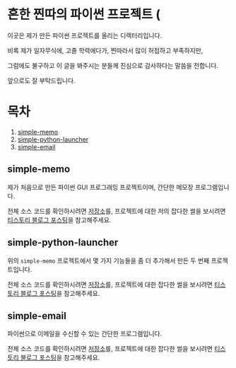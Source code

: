 # 흔한 찐따의 파이썬 프로젝트 (
이곳은 제가 만든 파이썬 프로젝트를 올리는 디렉터리입니다.

비록 제가 일자무식에, 고졸 학력에다가, 찐따라서 많이 허접하고 부족하지만,

그럼에도 불구하고 이 글을 봐주시는 분들께 진심으로 감사하다는 말씀을 전합니다.

앞으로도 잘 부탁드립니다.

# 목차
1. [simple-memo](#simple-memo)
2. [simple-python-launcher](#simple-python-launcher)
3. [simple-email](#simple-email)

## simple-memo
제가 처음으로 만든 파이썬 GUI 프로그래밍 프로젝트이며, 간단한 메모장 프로그램입니다.

전체 소스 코드를 확인하시려면 [저장소](https://github.com/iam-jjintta/python-tutorial/tree/main/projects/simple-memo)를,
프로젝트에 대한 저의 잡다한 썰을 보시려면 [티스토리 블로그 포스팅](https://iamjjintta.tistory.com/143)을 참고해주세요.

## simple-python-launcher
위의 `simple-memo` 프로젝트에서 몇 가지 기능들을 좀 더 추가해서 만든 두 번째 프로젝트입니다.

전체 소스 코드를 확인하시려면 [저장소](https://github.com/iam-jjintta/python-tutorial/tree/main/projects/simple-python-launcher)를,
프로젝트에 대한 잡다한 썰을 보시려면 [티스토리 블로그 포스팅](https://iamjjintta.tistory.com/144)을 참고해주세요.

## simple-email
파이썬으로 이메일을 수신할 수 있는 간단한 프로그램입니다.

전체 소스 코드를 확인하시려면 [저장소](https://github.com/iam-jjintta/python-tutorial/tree/main/projects/simple-email)를,
프로젝트에 대한 잡다한 썰을 보시려면 [티스토리 블로그 포스팅](https://iamjjintta.tistory.com/149)을 참고해주세요.
